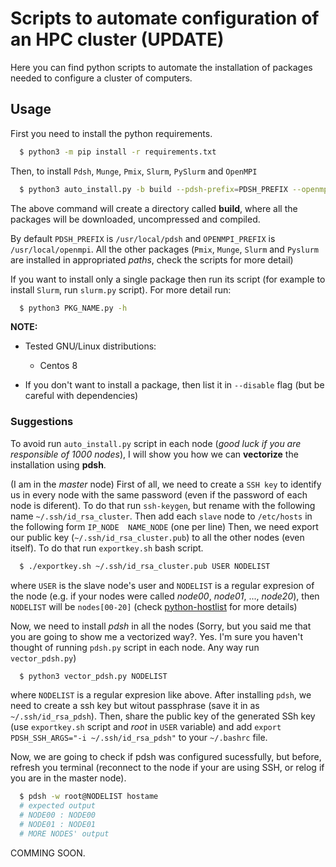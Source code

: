 # Scripts to automate configuration of an HPC cluster (UPDATE)
Here you can find python scripts to automate the installation of packages needed to configure a cluster of computers.

## Usage
First you need to install the python requirements.
```bash
  $ python3 -m pip install -r requirements.txt
```

Then, to install `Pdsh`, `Munge`, `Pmix`, `Slurm`, `PySlurm` and `OpenMPI`
```bash
  $ python3 auto_install.py -b build --pdsh-prefix=PDSH_PREFIX --openmpi-prefix=OPENMPI_PREFIX
```
The above command will create a directory called **build**, where all the packages will be downloaded, uncompressed and compiled.

By default `PDSH_PREFIX` is `/usr/local/pdsh` and `OPENMPI_PREFIX` is `/usr/local/openmpi`. All the other packages (`Pmix`, `Munge`, `Slurm` and `Pyslurm` are installed in appropriated *paths*, check the scripts for more detail)

If you want to install only a single package then run its script (for example to install `Slurm`, run `slurm.py` script). For more detail run:
```bash
  $ python3 PKG_NAME.py -h
```

**NOTE:**  
* Tested GNU/Linux distributions:
  * Centos 8

* If you don't want to install a package, then list it in `--disable` flag (but be careful with dependencies)


### Suggestions
To avoid run `auto_install.py` script in each node (*good luck if you are responsible of 1000 nodes*), I will show you how we can **vectorize** the installation using **pdsh**.

(I am in the *master* node) First of all, we need to create a `SSH key` to identify us in every node with the same password (even if the password of each node is diferent).
To do that run `ssh-keygen`, but rename with the following name `~/.ssh/id_rsa_cluster`. Then add each `slave` node to `/etc/hosts` in the following form  `IP_NODE  NAME_NODE` (one per line)
Then, we need export our public key (`~/.ssh/id_rsa_cluster.pub`) to all the other nodes (even itself). To do that run `exportkey.sh` bash script.

```bash
  $ ./exportkey.sh ~/.ssh/id_rsa_cluster.pub USER NODELIST
```
where `USER` is the slave node's user and `NODELIST` is a regular expresion of the node (e.g. if your nodes were called *node00*, *node01*, ..., *node20*), then `NODELIST` will be `nodes[00-20]` (check [python-hostlist](https://www.nsc.liu.se/~kent/python-hostlist/) for more details)


Now, we need to install *pdsh* in all the nodes (Sorry, but you said me that you are going to show me a vectorized way?. Yes. I'm sure you haven't thought of running `pdsh.py` script in each node. Any way run `vector_pdsh.py`)

```bash
  $ python3 vector_pdsh.py NODELIST
```
where `NODELIST` is a regular expresion like above. After installing `pdsh`, we need to create a ssh key but witout passphrase (save it in as `~/.ssh/id_rsa_pdsh`).
Then, share the public key of the generated SSh key (use `exportkey.sh` script and *root* in `USER` variable) and add `export PDSH_SSH_ARGS="-i ~/.ssh/id_rsa_pdsh"` to your `~/.bashrc` file.

Now, we are going to check if pdsh was configured sucessfully, but before, refresh you terminal (reconnect to the node if your are using SSH, or relog if you are in the master node).

```bash
  $ pdsh -w root@NODELIST hostame
  # expected output
  # NODE00 : NODE00
  # NODE01 : NODE01
  # MORE NODES' output
 ```
 
COMMING SOON.
